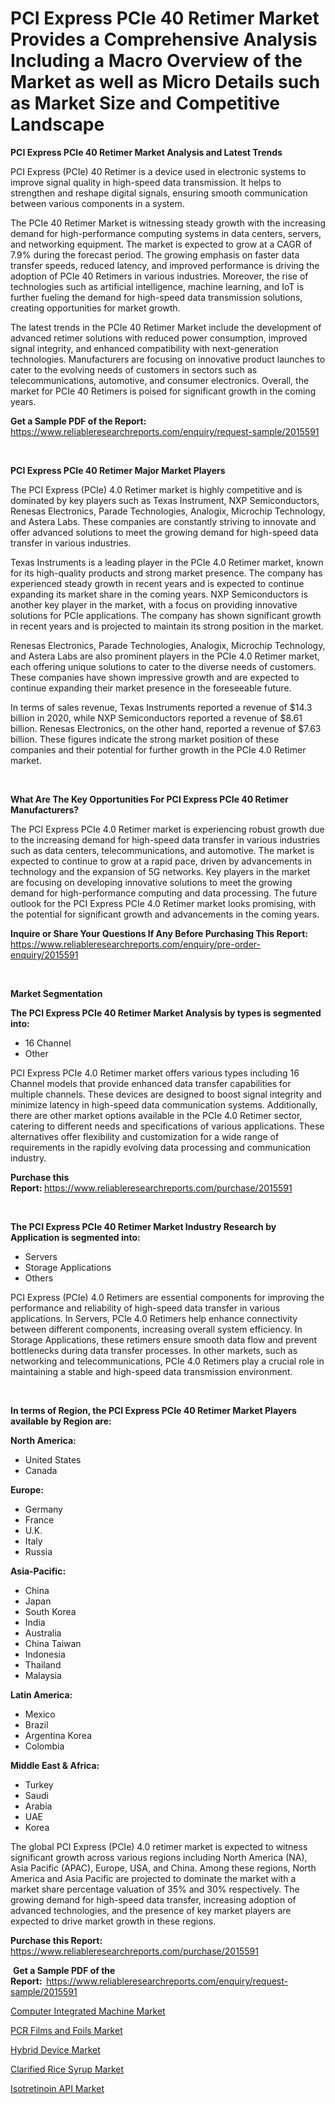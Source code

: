 <p><h1>PCI Express PCIe 40 Retimer Market Provides a Comprehensive Analysis Including a Macro Overview of the Market as well as Micro Details such as Market Size and Competitive Landscape</h1></p><p><strong>PCI Express PCIe 40 Retimer Market Analysis and Latest Trends</strong></p>
<p><p>PCI Express (PCIe) 40 Retimer is a device used in electronic systems to improve signal quality in high-speed data transmission. It helps to strengthen and reshape digital signals, ensuring smooth communication between various components in a system.</p><p>The PCIe 40 Retimer Market is witnessing steady growth with the increasing demand for high-performance computing systems in data centers, servers, and networking equipment. The market is expected to grow at a CAGR of 7.9% during the forecast period. The growing emphasis on faster data transfer speeds, reduced latency, and improved performance is driving the adoption of PCIe 40 Retimers in various industries. Moreover, the rise of technologies such as artificial intelligence, machine learning, and IoT is further fueling the demand for high-speed data transmission solutions, creating opportunities for market growth.</p><p>The latest trends in the PCIe 40 Retimer Market include the development of advanced retimer solutions with reduced power consumption, improved signal integrity, and enhanced compatibility with next-generation technologies. Manufacturers are focusing on innovative product launches to cater to the evolving needs of customers in sectors such as telecommunications, automotive, and consumer electronics. Overall, the market for PCIe 40 Retimers is poised for significant growth in the coming years.</p></p>
<p><strong>Get a Sample PDF of the Report:&nbsp;</strong> <a href="https://www.reliableresearchreports.com/enquiry/request-sample/2015591">https://www.reliableresearchreports.com/enquiry/request-sample/2015591</a></p>
<p>&nbsp;</p>
<p><strong>PCI Express PCIe 40 Retimer Major Market Players</strong></p>
<p><p>The PCI Express (PCIe) 4.0 Retimer market is highly competitive and is dominated by key players such as Texas Instrument, NXP Semiconductors, Renesas Electronics, Parade Technologies, Analogix, Microchip Technology, and Astera Labs. These companies are constantly striving to innovate and offer advanced solutions to meet the growing demand for high-speed data transfer in various industries.</p><p>Texas Instruments is a leading player in the PCIe 4.0 Retimer market, known for its high-quality products and strong market presence. The company has experienced steady growth in recent years and is expected to continue expanding its market share in the coming years. NXP Semiconductors is another key player in the market, with a focus on providing innovative solutions for PCIe applications. The company has shown significant growth in recent years and is projected to maintain its strong position in the market.</p><p>Renesas Electronics, Parade Technologies, Analogix, Microchip Technology, and Astera Labs are also prominent players in the PCIe 4.0 Retimer market, each offering unique solutions to cater to the diverse needs of customers. These companies have shown impressive growth and are expected to continue expanding their market presence in the foreseeable future.</p><p>In terms of sales revenue, Texas Instruments reported a revenue of $14.3 billion in 2020, while NXP Semiconductors reported a revenue of $8.61 billion. Renesas Electronics, on the other hand, reported a revenue of $7.63 billion. These figures indicate the strong market position of these companies and their potential for further growth in the PCIe 4.0 Retimer market.</p></p>
<p>&nbsp;</p>
<p><strong>What Are The Key Opportunities For PCI Express PCIe 40 Retimer Manufacturers?</strong></p>
<p><p>The PCI Express PCIe 4.0 Retimer market is experiencing robust growth due to the increasing demand for high-speed data transfer in various industries such as data centers, telecommunications, and automotive. The market is expected to continue to grow at a rapid pace, driven by advancements in technology and the expansion of 5G networks. Key players in the market are focusing on developing innovative solutions to meet the growing demand for high-performance computing and data processing. The future outlook for the PCI Express PCIe 4.0 Retimer market looks promising, with the potential for significant growth and advancements in the coming years.</p></p>
<p><strong>Inquire or Share Your Questions If Any Before Purchasing This Report:</strong> <a href="https://www.reliableresearchreports.com/enquiry/pre-order-enquiry/2015591">https://www.reliableresearchreports.com/enquiry/pre-order-enquiry/2015591</a></p>
<p>&nbsp;</p>
<p><strong>Market Segmentation</strong></p>
<p><strong>The PCI Express PCIe 40 Retimer Market Analysis by types is segmented into:</strong></p>
<p><ul><li>16 Channel</li><li>Other</li></ul></p>
<p><p>PCI Express PCIe 4.0 Retimer market offers various types including 16 Channel models that provide enhanced data transfer capabilities for multiple channels. These devices are designed to boost signal integrity and minimize latency in high-speed data communication systems. Additionally, there are other market options available in the PCIe 4.0 Retimer sector, catering to different needs and specifications of various applications. These alternatives offer flexibility and customization for a wide range of requirements in the rapidly evolving data processing and communication industry.</p></p>
<p><strong>Purchase this Report:&nbsp;</strong><a href="https://www.reliableresearchreports.com/purchase/2015591">https://www.reliableresearchreports.com/purchase/2015591</a></p>
<p>&nbsp;</p>
<p><strong>The PCI Express PCIe 40 Retimer Market Industry Research by Application is segmented into:</strong></p>
<p><ul><li>Servers</li><li>Storage Applications</li><li>Others</li></ul></p>
<p><p>PCI Express (PCIe) 4.0 Retimers are essential components for improving the performance and reliability of high-speed data transfer in various applications. In Servers, PCIe 4.0 Retimers help enhance connectivity between different components, increasing overall system efficiency. In Storage Applications, these retimers ensure smooth data flow and prevent bottlenecks during data transfer processes. In other markets, such as networking and telecommunications, PCIe 4.0 Retimers play a crucial role in maintaining a stable and high-speed data transmission environment.</p></p>
<p>&nbsp;</p>
<p><strong>In terms of Region, the PCI Express PCIe 40 Retimer Market Players available by Region are:</strong></p>
<p>
    <p> <strong> North America: </strong>
        <ul>
            <li>United States</li>
            <li>Canada</li>
        </ul>
        </p> 
    <p> <strong> Europe: </strong>
        <ul>
            <li>Germany</li>
            <li>France</li>
            <li>U.K.</li>
            <li>Italy</li>
            <li>Russia</li>
        </ul>
        </p> 
    <p> <strong> Asia-Pacific: </strong>
        <ul>
            <li>China</li>
            <li>Japan</li>
            <li>South Korea</li>
            <li>India</li>
            <li>Australia</li>
            <li>China Taiwan</li>
            <li>Indonesia</li>
            <li>Thailand</li>
            <li>Malaysia</li>
        </ul>
        </p> 
    <p> <strong> Latin America: </strong>
        <ul>
            <li>Mexico</li>
            <li>Brazil</li>
            <li>Argentina Korea</li>
            <li>Colombia</li>
        </ul>
        </p> 
    <p> <strong> Middle East & Africa: </strong>
        <ul>
            <li>Turkey</li>
            <li>Saudi</li>
            <li>Arabia</li>
            <li>UAE</li>
            <li>Korea</li>
        </ul>
    </p>
    </p>
<p><p>The global PCI Express (PCIe) 4.0 retimer market is expected to witness significant growth across various regions including North America (NA), Asia Pacific (APAC), Europe, USA, and China. Among these regions, North America and Asia Pacific are projected to dominate the market with a market share percentage valuation of 35% and 30% respectively. The growing demand for high-speed data transfer, increasing adoption of advanced technologies, and the presence of key market players are expected to drive market growth in these regions.</p></p>
<p><strong>Purchase this Report: </strong><a href="https://www.reliableresearchreports.com/purchase/2015591">https://www.reliableresearchreports.com/purchase/2015591</a></p>
<p>&nbsp;<strong>Get a Sample PDF of the Report:&nbsp;&nbsp;</strong><a href="https://www.reliableresearchreports.com/enquiry/request-sample/2015591">https://www.reliableresearchreports.com/enquiry/request-sample/2015591</a></p>
<p><strong></strong></p>
<p><p><a href="https://view.publitas.com/reportprime-1/computer-integrated-machine-market-challenges-opportunities-and-growth-drivers-and-major-market-players-forecasted-for-period-from-2024-2031/">Computer Integrated Machine Market</a></p><p><a href="https://picayune-night-cbd.notion.site/PCR-Films-and-Foils-Market-Size-Market-Trends-and-Growth-Outlook-forecasted-for-period-from-2024-t-db3ed73aca11447a9e49b6c0d1bbddcd">PCR Films and Foils Market</a></p><p><a href="https://view.publitas.com/reportprime-1/hybrid-device-market-offer-valuable-insights-into-market-size-market-share-market-trends-and-projections-spanning-from-2024-to-2031/">Hybrid Device Market</a></p><p><a href="https://artistic-helicopter-ca9.notion.site/Clarified-Rice-Syrup-Market-Analysis-Examines-its-Scope-on-Growth-Opportunities-and-Forecasted-Tren-e865b1d9d7bf4744a1b77e99a5291cc1">Clarified Rice Syrup Market</a></p><p><a href="https://valiant-lunge-8fe.notion.site/Isotretinoin-API-Market-Research-Report-Provides-thorough-Industry-Overview-which-offers-an-In-Dept-3b929e335a854dca92420d6769e5c982">Isotretinoin API Market</a></p></p>